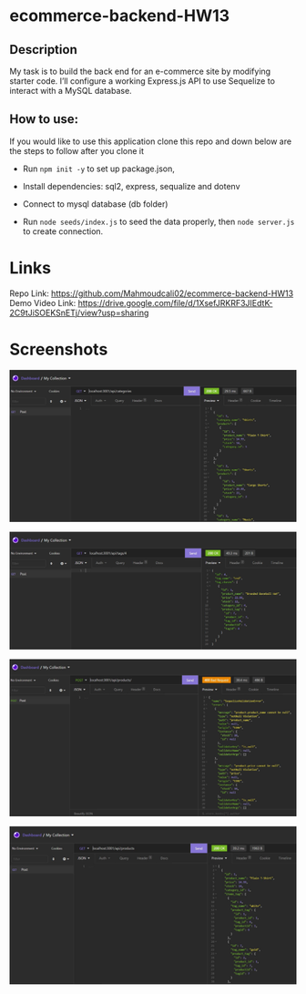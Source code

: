 # ecommerce-backend-HW13

## Description

My task is to build the back end for an e-commerce site by modifying starter code. I’ll configure a working Express.js API to use Sequelize to interact with a MySQL database.

## How to use:
If you would like to use this application clone this repo and down below are the steps to follow after you clone it 

* Run `npm init -y` to set up package.json, 

* Install dependencies: sql2, express, sequalize and dotenv

* Connect to mysql database (db folder)

* Run `node seeds/index.js` to seed the data properly, then `node server.js` to create connection.

# Links 
 Repo Link: https://github.com/Mahmoudcali02/ecommerce-backend-HW13
 Demo Video Link: https://drive.google.com/file/d/1XsefJRKRF3JIEdtK-2C9tJiSOEKSnETj/view?usp=sharing

# Screenshots
 
 ![get request](assets/get.JPG)

  ![tags get request](assets/get-tags.JPG)

   ![post request](assets/post.JPG)

 ![products get request](assets/get-products.JPG)